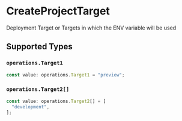 # CreateProjectTarget

Deployment Target or Targets in which the ENV variable will be used


## Supported Types

### `operations.Target1`

```typescript
const value: operations.Target1 = "preview";
```

### `operations.Target2[]`

```typescript
const value: operations.Target2[] = [
  "development",
];
```

